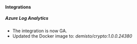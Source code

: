 
#### Integrations
##### Azure Log Analytics
- The integration is now GA.
- Updated the Docker image to: *demisto/crypto:1.0.0.24380*